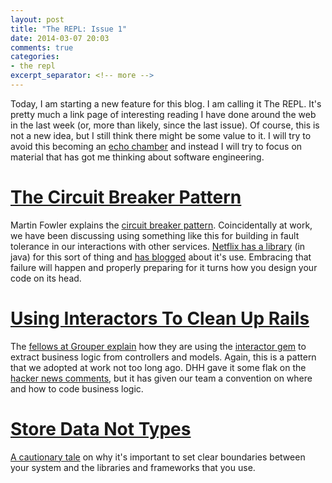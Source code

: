 ```yaml
---
layout: post
title: "The REPL: Issue 1"
date: 2014-03-07 20:03
comments: true
categories:
- the repl
excerpt_separator: <!-- more -->
---
```


Today, I am starting a new feature for this blog. I am calling it The REPL. It's pretty much a link page of interesting reading I have done around the web in the last week (or, more than likely, since the last issue). Of course, this is not a new idea, but I still think there might be some value to it. I will try to avoid this becoming an [echo chamber][1] and instead I will try to focus on material that has got me thinking about software engineering.

# [The Circuit Breaker Pattern][2]

Martin Fowler explains the [circuit breaker pattern][2]. Coincidentally at work, we have been discussing using something like this for building in fault tolerance in our interactions with other services. [Netflix has a library][3] (in java) for this sort of thing and [has blogged][4] about it's use. Embracing that failure will happen and properly preparing for it turns how you design your code on its head.

# [Using Interactors To Clean Up Rails][5]

The [fellows at Grouper explain][5] how they are using the [interactor gem][6] to extract business logic from controllers and models. Again, this is a pattern that we adopted at work not too long ago. DHH gave it some flak on the [hacker news comments][7], but it has given our team a convention on where and how to code business logic.

# [Store Data Not Types][8]

[A cautionary tale][8] on why it's important to set clear boundaries between your system and the libraries and frameworks that you use.

[1]: https://en.wikipedia.org/wiki/Echo_chamber_(media)
[2]: http://martinfowler.com/bliki/CircuitBreaker.html
[3]: https://github.com/Netflix/Hystrix
[4]: http://techblog.netflix.com/2012/11/hystrix.html
[5]: http://eng.joingrouper.com/blog/2014/03/03/rails-the-missing-parts-interactors
[6]: https://github.com/collectiveidea/interactor
[7]: https://news.ycombinator.com/item?id=7335211
[8]: http://blog.8thlight.com/craig-demyanovich/2014/02/24/store-data-not-types.html

